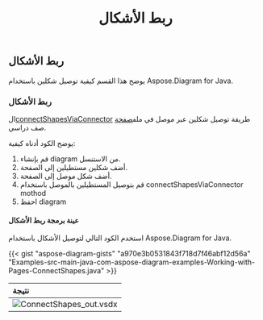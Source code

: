 ﻿---
title: ربط الأشكال
type: docs
weight: 90
url: /ar/java/connect-shapes/
description: يشرح هذا القسم كيفية توصيل شكلين بـ Aspose.Diagram for Java.
---
## **ربط الأشكال**
يوضح هذا القسم كيفية توصيل شكلين باستخدام Aspose.Diagram for Java.
### **ربط الأشكال**
 ال[connectShapesViaConnector](https://reference.aspose.com/diagram/java/com.aspose.diagram/page#connectShapesViaConnector(long,%20int,%20long,%20int,%20long) ) طريقة توصيل شكلين عبر موصل في ملف[صفحة](https://reference.aspose.com/diagram/java/com.aspose.diagram/Page) صف دراسي.

يوضح الكود أدناه كيفية:

1. قم بإنشاء diagram من الاستنسل.
1. أضف شكلين مستطيلين إلى الصفحة.
1. أضف شكل موصل إلى الصفحة.
1. قم بتوصيل المستطيلين بالموصل باستخدام connectShapesViaConnector mothod
1. احفظ diagram
#### **عينة برمجة ربط الأشكال**
استخدم الكود التالي لتوصيل الأشكال باستخدام Aspose.Diagram for Java.

{{< gist "aspose-diagram-gists" "a970e3b0531843f718d7f46abf12d56a" "Examples-src-main-java-com-aspose-diagram-examples-Working-with-Pages-ConnectShapes.java" >}}

|**نتيجة**|
|:- |
|![ConnectShapes_out.vsdx](ConnectShapes.png)|
